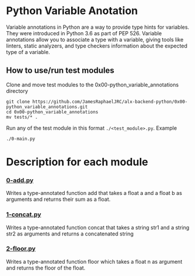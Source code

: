 # Python Variable Anotation

Variable annotations in Python are a way to provide type hints for variables. They were introduced in Python 3.6 as part of PEP 526. Variable annotations allow you to associate a type with a variable, giving tools like linters, static analyzers, and type checkers information about the expected type of a variable.


## How to use/run test modules
Clone and move test modules to the 0x00-python_variable_annotations directory

    git clone https://github.com/JamesRaphaelJRC/alx-backend-python/0x00-python_variable_annotations.git
    cd 0x00-python_variable_annotations
    mv tests/* .

Run any of the test module in this format `./<test_module>.py`.
Example

    ./0-main.py



# Description for each module

### [0-add.py](https://github.com/JamesRaphaelJRC/alx-backend-python/blob/main/0x00-python_variable_annotations/0-add.py)
Writes a type-annotated function add that takes a float a and a float b as arguments and returns their sum as a float. 

### [1-concat.py](https://github.com/JamesRaphaelJRC/alx-backend-python/blob/main/0x00-python_variable_annotations/1-concat.py)
Writes a type-annotated function concat that takes a string str1 and a string str2 as arguments and returns a concatenated string

### [2-floor.py](ttps://github.com/JamesRaphaelJRC/alx-backend-python/blob/main/0x00-python_variable_annotations/2-floor.py)
Writes a type-annotated function floor which takes a float n as argument and returns the floor of the float.